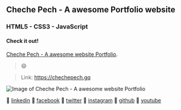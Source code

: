 ## Cheche Pech - A awesome Portfolio website

### HTML5 - CSS3 - JavaScript

#### Check it out!

[Cheche Pech - A awesome website Portfolio](https://chechepech.gq).

> :smile:

 > Link: https://chechepech.gq

![Image of Cheche Pech - A awesome website Portfolio](website.png)

:beers: [linkedin](https://www.linkedin.com/in/chechepech)
:beers: [facebook](https://www.facebook/chechepech)
:beers: [twitter](https://twitter.com/chechepech)
:beers: [instagram](https://www.instagram.com/cheche_pech)
:beers: [github](https://github.com/chechepech)
:beers: [youtube](https://www.youtube.com/c/chechepech)
